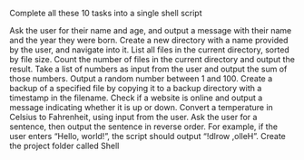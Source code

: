 Complete all these 10 tasks into a single shell script

Ask the user for their name and age, and output a message with their name and the year they were born.
Create a new directory with a name provided by the user, and navigate into it.
List all files in the current directory, sorted by file size.
Count the number of files in the current directory and output the result.
Take a list of numbers as input from the user and output the sum of those numbers.
Output a random number between 1 and 100.
Create a backup of a specified file by copying it to a backup directory with a timestamp in the filename.
Check if a website is online and output a message indicating whether it is up or down.
Convert a temperature in Celsius to Fahrenheit, using input from the user.
Ask the user for a sentence, then output the sentence in reverse order. For example, if the user enters “Hello, world!”, the script should output “!dlrow ,olleH”.
Create the project folder called Shell
